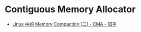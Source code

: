 # Contiguous Memory Allocator

- [Linux 中的 Memory Compaction \[二\] - CMA - 知乎](https://zhuanlan.zhihu.com/p/105745299)
